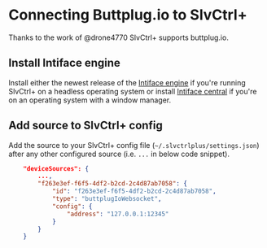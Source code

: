 # Connecting Buttplug.io to SlvCtrl+

Thanks to the work of @drone4770 SlvCtrl+ supports buttplug.io.

## Install Intiface engine

Install either the newest release of the [Intiface engine](https://github.com/intiface/intiface-engine/releases/latest) if you're running SlvCtrl+ on a headless operating system or install [Intiface central](https://github.com/intiface/intiface-central/releases/latest) if you're on an operating system with a window manager.

## Add source to SlvCtrl+ config

Add the source to your SlvCtrl+ config file (`~/.slvctrlplus/settings.json`) after any other configured source (i.e. `...` in below code snippet).

```json
    "deviceSources": {
        ...,
        "f263e3ef-f6f5-4df2-b2cd-2c4d87ab7058": {
            "id": "f263e3ef-f6f5-4df2-b2cd-2c4d87ab7058",
            "type": "buttplugIoWebsocket",
            "config": {
                "address": "127.0.0.1:12345"
            }
        }
    }
```
